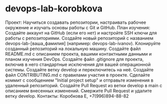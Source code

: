 # devops-lab-korobkova
Проект: Научиться создавать репозитории, настраивать рабочее окружение и изучать основы работы с Git и GitHub.
План изучения:
Создайте аккаунт на GitHub (если его нет) и настройте SSH ключи для работы с репозиториями.
Создайте новый репозиторий с названием devops-lab-[ваша_фамилия] (например: devops-lab-ivanov).
Клонируйте созданный репозиторий на локальную машину.
Создайте файл README.md с описанием проекта, вашими контактными данными и планом изучения DevOps.
Создайте файл .gitignore для проекта, включив в него стандартные исключения для вашей операционной системы.
Создайте ветку develop и переключитесь на неё.
Создайте файл CONTRIBUTING.md с правилами участия в проекте.
Сделайте коммит с сообщением "Initial project setup" и отправьте изменения в удаленный репозиторий.
Создайте Pull Request из ветки develop в main с описанием внесенных изменений.
Смержите Pull Request и удалите ветку develop.
Контакты: Коробкова Е, +7(996)894-88-82
